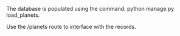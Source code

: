 The database is populated using the command: python manage.py load_planets.

Use the /planets route to interface with the records.